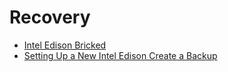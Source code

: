 # Recovery

- [Intel Edison Bricked](https://communities.intel.com/thread/58226?start=15&tstart=0)
- [Setting Up a New Intel Edison Create a Backup](http://rwx.io/blog/2015/02/18/seting-up-an-edison/)

